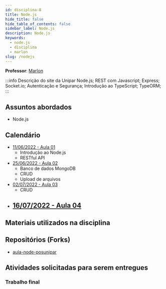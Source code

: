 ```yaml
---
id: disciplina-8
title: Node.js
hide_title: false
hide_table_of_contents: false
sidebar_label: Node.js
description: Node.js
keywords:
  - node.js
  - disciplina
  - marlon
slug: /nodejs
---
```


**Professor**: [Marlon](/professores/marlon)

:::info Descrição do site da Unipar
Node.js; REST com Javascript; Express; Socket.io; Autenticação e Segurança; Introdução ao TypeScript; TypeORM; 
:::

## Assuntos abordados

- Node.js

## Calendário

- [11/06/2022 - Aula 01](/blog/27)
  - Introdução ao Node.js
  - RESTful API
- [25/06/2022 - Aula 02](/blog/28)
  - Banco de dados MongoDB
  - CRUD
  - Upload de arquivos
- [02/07/2022 - Aula 03](/blog/29)
  - CRUD
- [16/07/2022 - Aula 04](/blog/#)
  - 

## Materiais utilizados na disciplina

## Repositórios (Forks)
- [aula-node-posunipar](https://github.com/pos-unipar/aula-node-posunipar)

## Atividades solicitadas para serem entregues


### Trabalho final

